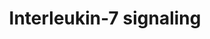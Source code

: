 ---
annotations:
- type: Pathway Ontology
  value: interleukin-7 signaling pathway
authors:
- ReactomeTeam
- Anwesha
- Mkutmon
description: 'Interleukin-7 (IL7) is produced primarily by T zone fibroblastic reticular
  cells found in lymphoid organs, and also expressed by non-hematopoietic stromal
  cells present in other tissues including the skin, intestine and liver. It is an
  essential survival factor for lymphocytes, playing a key anti-apoptotic role in
  T-cell development, as well as mediating peripheral T-cell maintenance and proliferation.
  This dual function is reflected in a dose-response relationship that distinguishes
  the survival function from the proliferative activity; low doses of IL7 (<1 ng/ml)
  sustain only survival, higher doses  (>1 ng/ml) promote survival and cell cycling
  (Kittipatarin et al. 2006, Swainson et al. 2007).<br><br>The IL7 receptor is a heterodimeric
  complex of the the common cytokine-receptor gamma chain (IL2RG, CD132, or Gc) and
  the IL7-receptor alpha chain (IL7R, IL7RA, CD127). Both chains are members of the
  type 1 cytokine family. Neither chain is unique to the IL7 receptor as IL7R is utilized
  by the receptor for thymic stromal lymphopoietin (TSLP) while IL2RG is shared with
  the receptors for IL2, IL4, IL9, IL15 and IL21. IL2RG consists of a single transmembrane
  region and a 240aa extracellular region that includes a fibronectin type III (FNIII)
  domain thought to be involved in receptor complex formation. It is expressed on
  most lymphocyte populations. Null mutations of IL2RG in humans cause X-linked severe
  combined immunodeficiency (X-SCID), which has a phenotype of  severely reduced T-cell
  and natural killer (NK) cell populations, but normal numbers of B cells. In addition
  to reduced T- and NK-cell numbers, Il2rg knockout mice also have dramatically reduced
  B-cell populations suggesting that Il2rg is more critical for B-cell development
  in mice than in humans. Patients with severe combined immunodeficiency (SCID) phenotype
  due to IL7R mutations (see Puel & Leonard 2000), or a partial deficiency of IL7R
  (Roifman et al. 2000) have markedly reduced circulating T cells, but normal levels
  of peripheral blood B cells and NK cells, similar to the phenotype of IL2RG mutations,
  highlighting a requirement for IL7 in T cell lymphopoiesis. It has been suggested
  that IL7 is essential for murine, but not human B cell development, but recent studies
  indicate that IL7 is essential for human B cell production from adult bone marrow
  and that IL7-induced expansion of the progenitor B cell compartment is increasingly
  critical for human B cell production during later stages of development (Parrish
  et al. 2009).<br><br>IL7 has been shown to induce rapid and dose-dependent tyrosine
  phosphorylation of JAKs 1 and 3, and concomitantly tyrosine phosphorylation and
  DNA-binding activity of STAT5a/b (Foxwell et al. 1995). IL7R was shown to directly
  induce the activation of JAKs and STATs by van der Plas et al. (1996). Jak1 and
  Jak3 knockout mice displayed severely impaired thymic development, further supporting
  their importance in IL7 signaling (Rodig et al. 1998, Nosaka et al. 1995).<br><br>The
  role of STAT5 in IL7 signaling has been studied largely in mouse models. Tyr449
  in the cytoplasmic domain of IL7RA is required for T-cell development in vivo and
  activation of JAK/STAT5 and PI3k/Akt pathways (Jiang et al. 2004, Pallard et al.
  1999). T-cells from an IL7R Y449F knock-in mouse did not activate STAT5 (Osbourne
  et al. 2007), indicating that IL7 regulates STAT5 activity via this key tyrosine
  residue. STAT5 seems to enhance proliferation of multiple cell lineages in mouse
  models but it remains unclear whether STAT5 is required solely for survival signaling
  or also for the induction of proliferative activity (Kittipatarin & Khaled, 2007).<br><br>The
  model for IL7 receptor signaling is believed to resemble that of other Gc family
  cytokines, based on detailed studies of the IL2 receptor, where IL2RB binds constitutively
  to JAK1 while JAK3 is pre-associated uniquely with the IL2RG chain. Extending this
  model to IL7 suggests a similar series of events: IL7R constitutively associated
  with JAK1 binds IL7, the resulting trimer recruits IL2RG:JAK3, bringing JAK1 and
  JAK3 into proximity. The association of both chains of the IL7 receptor orients
  the cytoplasmic domains of the receptor chains so that their associated kinases
  (Janus and phosphatidylinositol 3-kinases) can phosphorylate sequence elements on
  the cytoplasmic domains (Jiang et al. 2005). JAKs have low intrinsic enzymatic activity,
  but after mutual phosphorylation acquire much higher activity, leading to phosphorylation
  of the critical Y449 site on IL7R. This site binds STAT5 and possibly other signaling
  adapters, they in turn become phosphorylated by JAK1 and/or JAK3. Phosphorylated
  STATs translocate to the nucleus and trigger the transcriptional events of their
  target genes.<br><br>The role of the PI3K/AKT pathway in IL7 signaling is controversial.
  It is a potential T-cell survival pathway because in many cell types PI3K signaling
  regulates diverse cellular functions such as cell cycle progression, transcription,
  and metabolism. The ERK/MAPK pathway does not appear to be involved in IL7 signaling
  (Crawley et al. 1996).<br><br>It is not clear how IL7 influences cell proliferation.
  In the absence of a proliferative signal such as IL7 or IL3, dependent lymphocytes
  arrest in the G0/G1 phase of the cell cycle. To exit this phase, cells typically
  activate specific G1 Cyclin-dependent kinases/cyclins and down regulate cell cycle
  inhibitors such as Cyclin-dependent kinase inhibitor 1B (Cdkn1b or p27kip1). There
  is indirect evidence suggesting a possible role for IL7 stimulated activation of
  PI3K/AKT signaling, obtained from transformed cell lines and thymocytes, but not
  confirmed by observations using primary T-cells (Kittipatarin & Khaled, 2007). IL7
  withdrawal results in G1/S cell cycle arrest and is correlated with loss of cdk2
  activity (Geiselhart et al. 2001), both events which are known to be regulated by
  the dephosphorylating activity of Cdc25A. Expression of a p38 MAPK-resistant Cdc25A
  mutant in an IL-7-dependent T-cell line as well as in peripheral, primary T-cells
  was sufficient to sustain cell survival and promote cell cycling for several days
  in the absence of IL7 (Khaled et al. 2005). Cdkn1b is a member of the CIP/KIP family
  of cyclin-dependent cell cycle inhibitors (CKIs) that negatively regulates the G1/S
  transition. In IL7 dependent T-cells, the expression of Cdkn1b was sufficient to
  cause G1 arrest in the presence of IL7. Withdrawal of IL7 induced the upregulation
  of Cdkn1b and arrested cells in G1 while siRNA knockout of Cdkn1b enhanced cell
  cycle progression. However, adoptive transfer of Cdkn1b-deficient lymphocytes into
  IL7 deficient mice indicated that loss of Cdkn1b could only partially compensate
  for the IL7 signal needed by T-cells to expand in a lymphopenic environment (Li
  et al. 2006), so though Cdkn1b may be involved in negative regulation of the cell
  cycle through an effect on cdk2 activity, its absence is not sufficient to fully
  induce cell cycling under lymphopenic conditions.  View original pathway at [http://www.reactome.org/PathwayBrowser/#DIAGRAM=1266695
  Reactome].'
last-edited: 2021-01-25
organisms:
- Homo sapiens
redirect_from:
- /index.php/Pathway:WP2673
- /instance/WP2673
schema-jsonld:
- '@context': https://schema.org/
  '@id': https://wikipathways.github.io/pathways/WP2673.html
  '@type': Dataset
  creator:
    '@type': Organization
    name: WikiPathways
  description: 'Interleukin-7 (IL7) is produced primarily by T zone fibroblastic reticular
    cells found in lymphoid organs, and also expressed by non-hematopoietic stromal
    cells present in other tissues including the skin, intestine and liver. It is
    an essential survival factor for lymphocytes, playing a key anti-apoptotic role
    in T-cell development, as well as mediating peripheral T-cell maintenance and
    proliferation. This dual function is reflected in a dose-response relationship
    that distinguishes the survival function from the proliferative activity; low
    doses of IL7 (<1 ng/ml) sustain only survival, higher doses  (>1 ng/ml) promote
    survival and cell cycling (Kittipatarin et al. 2006, Swainson et al. 2007).<br><br>The
    IL7 receptor is a heterodimeric complex of the the common cytokine-receptor gamma
    chain (IL2RG, CD132, or Gc) and the IL7-receptor alpha chain (IL7R, IL7RA, CD127).
    Both chains are members of the type 1 cytokine family. Neither chain is unique
    to the IL7 receptor as IL7R is utilized by the receptor for thymic stromal lymphopoietin
    (TSLP) while IL2RG is shared with the receptors for IL2, IL4, IL9, IL15 and IL21.
    IL2RG consists of a single transmembrane region and a 240aa extracellular region
    that includes a fibronectin type III (FNIII) domain thought to be involved in
    receptor complex formation. It is expressed on most lymphocyte populations. Null
    mutations of IL2RG in humans cause X-linked severe combined immunodeficiency (X-SCID),
    which has a phenotype of  severely reduced T-cell and natural killer (NK) cell
    populations, but normal numbers of B cells. In addition to reduced T- and NK-cell
    numbers, Il2rg knockout mice also have dramatically reduced B-cell populations
    suggesting that Il2rg is more critical for B-cell development in mice than in
    humans. Patients with severe combined immunodeficiency (SCID) phenotype due to
    IL7R mutations (see Puel & Leonard 2000), or a partial deficiency of IL7R (Roifman
    et al. 2000) have markedly reduced circulating T cells, but normal levels of peripheral
    blood B cells and NK cells, similar to the phenotype of IL2RG mutations, highlighting
    a requirement for IL7 in T cell lymphopoiesis. It has been suggested that IL7
    is essential for murine, but not human B cell development, but recent studies
    indicate that IL7 is essential for human B cell production from adult bone marrow
    and that IL7-induced expansion of the progenitor B cell compartment is increasingly
    critical for human B cell production during later stages of development (Parrish
    et al. 2009).<br><br>IL7 has been shown to induce rapid and dose-dependent tyrosine
    phosphorylation of JAKs 1 and 3, and concomitantly tyrosine phosphorylation and
    DNA-binding activity of STAT5a/b (Foxwell et al. 1995). IL7R was shown to directly
    induce the activation of JAKs and STATs by van der Plas et al. (1996). Jak1 and
    Jak3 knockout mice displayed severely impaired thymic development, further supporting
    their importance in IL7 signaling (Rodig et al. 1998, Nosaka et al. 1995).<br><br>The
    role of STAT5 in IL7 signaling has been studied largely in mouse models. Tyr449
    in the cytoplasmic domain of IL7RA is required for T-cell development in vivo
    and activation of JAK/STAT5 and PI3k/Akt pathways (Jiang et al. 2004, Pallard
    et al. 1999). T-cells from an IL7R Y449F knock-in mouse did not activate STAT5
    (Osbourne et al. 2007), indicating that IL7 regulates STAT5 activity via this
    key tyrosine residue. STAT5 seems to enhance proliferation of multiple cell lineages
    in mouse models but it remains unclear whether STAT5 is required solely for survival
    signaling or also for the induction of proliferative activity (Kittipatarin &
    Khaled, 2007).<br><br>The model for IL7 receptor signaling is believed to resemble
    that of other Gc family cytokines, based on detailed studies of the IL2 receptor,
    where IL2RB binds constitutively to JAK1 while JAK3 is pre-associated uniquely
    with the IL2RG chain. Extending this model to IL7 suggests a similar series of
    events: IL7R constitutively associated with JAK1 binds IL7, the resulting trimer
    recruits IL2RG:JAK3, bringing JAK1 and JAK3 into proximity. The association of
    both chains of the IL7 receptor orients the cytoplasmic domains of the receptor
    chains so that their associated kinases (Janus and phosphatidylinositol 3-kinases)
    can phosphorylate sequence elements on the cytoplasmic domains (Jiang et al. 2005).
    JAKs have low intrinsic enzymatic activity, but after mutual phosphorylation acquire
    much higher activity, leading to phosphorylation of the critical Y449 site on
    IL7R. This site binds STAT5 and possibly other signaling adapters, they in turn
    become phosphorylated by JAK1 and/or JAK3. Phosphorylated STATs translocate to
    the nucleus and trigger the transcriptional events of their target genes.<br><br>The
    role of the PI3K/AKT pathway in IL7 signaling is controversial. It is a potential
    T-cell survival pathway because in many cell types PI3K signaling regulates diverse
    cellular functions such as cell cycle progression, transcription, and metabolism.
    The ERK/MAPK pathway does not appear to be involved in IL7 signaling (Crawley
    et al. 1996).<br><br>It is not clear how IL7 influences cell proliferation. In
    the absence of a proliferative signal such as IL7 or IL3, dependent lymphocytes
    arrest in the G0/G1 phase of the cell cycle. To exit this phase, cells typically
    activate specific G1 Cyclin-dependent kinases/cyclins and down regulate cell cycle
    inhibitors such as Cyclin-dependent kinase inhibitor 1B (Cdkn1b or p27kip1). There
    is indirect evidence suggesting a possible role for IL7 stimulated activation
    of PI3K/AKT signaling, obtained from transformed cell lines and thymocytes, but
    not confirmed by observations using primary T-cells (Kittipatarin & Khaled, 2007).
    IL7 withdrawal results in G1/S cell cycle arrest and is correlated with loss of
    cdk2 activity (Geiselhart et al. 2001), both events which are known to be regulated
    by the dephosphorylating activity of Cdc25A. Expression of a p38 MAPK-resistant
    Cdc25A mutant in an IL-7-dependent T-cell line as well as in peripheral, primary
    T-cells was sufficient to sustain cell survival and promote cell cycling for several
    days in the absence of IL7 (Khaled et al. 2005). Cdkn1b is a member of the CIP/KIP
    family of cyclin-dependent cell cycle inhibitors (CKIs) that negatively regulates
    the G1/S transition. In IL7 dependent T-cells, the expression of Cdkn1b was sufficient
    to cause G1 arrest in the presence of IL7. Withdrawal of IL7 induced the upregulation
    of Cdkn1b and arrested cells in G1 while siRNA knockout of Cdkn1b enhanced cell
    cycle progression. However, adoptive transfer of Cdkn1b-deficient lymphocytes
    into IL7 deficient mice indicated that loss of Cdkn1b could only partially compensate
    for the IL7 signal needed by T-cells to expand in a lymphopenic environment (Li
    et al. 2006), so though Cdkn1b may be involved in negative regulation of the cell
    cycle through an effect on cdk2 activity, its absence is not sufficient to fully
    induce cell cycling under lymphopenic conditions.  View original pathway at [http://www.reactome.org/PathwayBrowser/#DIAGRAM=1266695
    Reactome].'
  keywords:
  - CISH gene, SOCS1
  - recombinase:Immunoglobulin kappa locus
  - Immunoglobulin kappa
  - 'AcK9,14-p-S10-histone H3 '
  - IL7:p-Y449-IL7R:JAK1:IL2RG:p-JAK3:p-STAT5A,p-STAT5B
  - 'IL7R '
  - 'AcK14,18-p-S10,T11-histone H3 '
  - ATP
  - subunits
  - HGF(495-728)
  - ADP
  - recombinase
  - 'AcK9,14,18,79-p-S10,T11-histone H3 '
  - JAK3
  - BRWD1 gene
  - 'AcK14,18-p-T11-histone H3 '
  - 'AcK14,18,79-p-S10-histone H3 '
  - 'STAT3 '
  - 'PIK3R2 '
  - HGF(495-728):IL7
  - IL7:IL7R:JAK1
  - gene, SOCS2 gene
  - AcK(9,14,18,79)-p(S10,T11)-histone H3
  - 2x(p-STAT5A,p-STAT5B):BRWD1 gene
  - 'AcK14,18-p-S10-histone H3 '
  - IL7:IL7R:JAK1:IL2RG:JAK3
  - 'PIK3R3 '
  - p-STAT3
  - JAK1
  - 'CISH gene '
  - 'SOCS2 '
  - BRWD1:AcK(9,14,18,79)-p(S10,T11)-histone H3
  - IL2RG
  - 'IL7 '
  - 'AcK14,18,79-p-T11-histone H3 '
  - IL7
  - 'CISH '
  - 'AcK9,14,18-p-S10,T11-histone H3 '
  - 'TSLP '
  - IL7:IL7R:JAK1:IL2RG:p-JAK3
  - 'RAG1 '
  - 'p-STAT3 '
  - IL7R:TSLP:CRLF2:p-STAT3
  - SMARCA4
  - p-STAT5A, p-STAT5B
  - 'JAK3 '
  - IRS1,2
  - JAK3 inhibitors
  - 'HGF(495-728) '
  - IL7:p-Y449-IL7R:JAK1:IL2RG:JAK3:PI3K-regulatory subunits:IRS1,IRS2
  - BRWD1
  - 'BRWD1 '
  - BRWD1:AcK9,14-pS10-histone H3
  - CRLF2:IL7R
  - gene, SOCS2
  - 'p-Y449-IL7R '
  - 'SOCS2 gene '
  - 'AcK14,18,79-p-S10,T11-histone H3 '
  - CISH,SOCS1,SOCS2
  - IL7:p-Y449-IL7R:JAK1:p-FYN:IL2RG:JAK3:PI3K-regulatory subunits
  - 'BRWD1 gene '
  - p-STAT5 dimer
  - 'IRS1 '
  - 'p-JAK3 '
  - JAK3:JAK3 inhibitors
  - locus
  - 'Immunoglobulin kappa locus '
  - 'SMARCA4 '
  - IL7R:TSLP:CRLF2:STAT3
  - 'p-Y699-STAT5B '
  - IL7R:TSLP:CRLF2
  - IL7R:JAK1
  - IL7:p-Y449-IL7R:JAK1:IL2RG:p-JAK3
  - 'STAT5B '
  - 'JAK1 '
  - IL2RG:JAK3
  - 'IL2RG '
  - 'AcK9,14-p-S10-HIST1H3A '
  - 'AcK9,14-p-S10-HIST2H3A '
  - 'CRLF2 '
  - gene:p-STAT5 dimer
  - STAT5A,STAT5B
  - 'IRS2 '
  - 'p-Y694-STAT5A '
  - 'baricitinib '
  - TSLP
  - BRWD1:SMARCA4
  - 'SOCS1 '
  - 'STAT5A '
  - IL7R
  - PI3K regulatory
  - RAG1:RAG2
  - IL7:p-Y449-IL7R:JAK1:IL2RG:p-JAK3:STAT5A,STAT5B
  - 'RAG2 '
  - STAT3
  - 'SOCS1 gene '
  - 'PIK3R1 '
  license: CC0
  name: Interleukin-7 signaling
seo: CreativeWork
title: Interleukin-7 signaling
wpid: WP2673
---